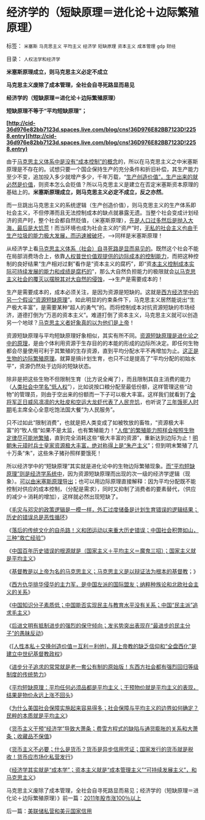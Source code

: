 # 经济学的（短缺原理＝进化论＋边际繁殖原理）

标签： `米塞斯` `马克思主义` `平均主义` `经济学` `短缺原理` `资本主义` `成本管理` `gdp` `财经` 

目录： `人权法学和经济学`

**米塞斯原理成立，则马克思主义必定不成立**

**马克思主义废除了成本管理，全社会自寻死路显而易见**

**经济学的（短缺原理＝进化论＋边际繁殖原理）**

**短缺原理不等于“平均短缺原理”；**

**[http://cid-36d976e82bb7123d.spaces.live.com/blog/cns!36D976E82BB7123D!2258.entry](http://cid-36d976e82bb7123d.spaces.live.com/blog/cns!36D976E82BB7123D!2258.entry)**

由于[马克思主义体系中是没有“成本控制”的概念](../../../2010/4/23/凯恩斯主义就是社会主义就是计划经济.md)的，所以在马克思主义之中米塞斯原理是不存在的。试想只要一个国企保持生产的充分条件和折旧补偿，其生产能力至少不变，追加投入多少就增产多少，千年万载，“[生产创造价值”，生产出来的就必然是价值](../../../2010/10/31/马克思的《资本论》就是《国富论》中的错误.md)，则资本怎么会贬值？所以马克思主义是建立在否定米塞斯资本原理的基础上的。**米塞斯原理成立，则马克思主义必定不成立，反之亦然**。

而一旦跳出马克思主义的系统逻辑（生产创造价值），则马克思主义的生产体系即社会主义，不但停滞而且无法控制成本的缺点就暴露无遗。当整个社会变成计划经济的资产时，整个社会都自然贬值，（米塞斯原理），[先是人口过多然后是抛入大海，最后是大饥荒](../../../2009/6/10/内需萎缩！把供应过剩的人力资源倒入大海.md)！而当环境也成为社会主义的“资产”时，[无私的社会主义也由于生产垃圾的能力极大发展，而迅速被破坏](../../../2010/6/15/马克思生产力观即尽量破坏环境不求回报.md)，——>同样是米塞斯原理！

从经济学上看[马克思主义体系（社会）自寻死路是显而易见的](../../../2010/12/26/义和团运动以来的重大错误.md)。既然这个社会不能在局部消费场合上，依靠[人权普世价值观提供的边际成本的控制能力](../../../2010/6/7/《资本论》错在“生产创造价值”.md)，而把这种控制的良好结果“生产相对过剩”看作是“资本主义的腐朽”，即“资[本主义控制成本实际可持续发展的能力和成绩是腐朽的](../../../2009/9/16/绿色的社会发展就是私有制让老百姓富起来！.md)”，那么大自然负担能力的极限就会[以马克思主义社会的覆灭以摆脱其对大自然的侵蚀](../../../2009/9/16/亵渎自然母亲的“发展就是硬道理”.md)，——>生产是需要成本的！

生产是需要成本的，成本必须关注，是因为资源是短缺的。这就是[西方经济学中的另一个假设“资源短缺原理](../../../2009/10/19/西方经济学的思维模式.md)”。如此明显的约束条件下，马克思主义居然能说出“生产极大丰富”，是需要某种“超人的勇气”的。而将控制成本对抗资源短缺的市场经济，道德打倒为“万恶的资本主义”。难道打倒了资本主义，马克思主义就可以创造另一个地球？[马克思主义者好象真的以为他们是上帝](../../../2009/5/1/人定胜天？马列唯心信仰对客观规律干预冲动.md)！

资源短缺原理与平均短缺原理好象相似，其实有所不同。[资源短缺原理是进化论之中的原理](../../../2010/12/23/为什么基督教仇恨进化论？.md)，是由个体利用资源于生存目的的本能的形成的边际所决定。即任何生物都会尽量使用可利于其繁殖的生存资源，直到平均分配水平不再增加为止。[这正是生物的边际繁殖原理](../../../2010/12/25/人口增长规律与贫富无关.md)。就算是搞计划生育，也只不过是提高了“平均分配的初始水平”，资源仍然处于边际的短缺状态。

除非是把这些生物不但限制生育（比方说全阉了），而且限制其自主消费的能力（[人类社会中学名“低人权](../../../2009/10/29/人道不是人权；人道主义和低人权社会的关系.md)”），比如说按口粮分配至最低份额，这样管理这些“动物”的管理员，则由于空出来的份额而一下子可以极大丰富。这样我们就看到了[金将军正日威风凛凛的大肚皮和空运大龙虾代表了人民充饥](../../../2009/6/3/朝鲜是个天堂，衣食住行减肥死都免费.md)，也听说了[三年饿死人时期](../../../2009/8/2/英属孟加拉两次大饥荒和经济学家的良心.md)毛主席全心全意吃饱法国大餐“为人民服务”。

只不过如此“限制消费”，也就是把人类变成了如被牧放的畜牲，“资源极大丰富”的“牧人倌”如果不是太监，也有繁殖能力！“[人倌”的繁殖能力照样会按照生物定律尽可能地繁殖](../../../2010/12/24/计划生育的“科学依据”是伪造的.md)，直到完全消耗这些“极大丰富的资源”，重新达到边际为止！[明朝朱元璋时兵士皇家资源极大丰富，绝对称得上是“朱产主义](../../../2008/10/26/明朝必亡！冤杀袁崇焕，也只是小事一桩.md)”；但到明末繁殖了几十万条“朱”，这些朱子猪孙照样要饿死！

所以经济学中的“短缺原理”其实就是进化论中的生物边际繁殖现象。[而“平均短缺原理”则是经济学系统中](../../../2010/8/3/反对医疗市场去特权化的人民群众.md)，因为资源短缺原理而出现的次一级的经济学逻辑（现象）。[可以由米塞斯原理导出](../../../2010/12/21/米塞斯资本原理；什么是亏损？.md)；也可以用边际原理直接解释：因为平均分配既不能控制对供应的成本控制，（分配是需求），同时又抑制了消费者的要素替代，（供应的减少＋消耗的增加），这样就必然出现短缺了。

《[毛灾与邓灾的政策逻辑是一模一样，外汇过度储备是计划生育错误的逻辑结果；历史的错误总是恶性循环](http://hi.baidu.com/darthchn/blog/item/95314adfd09ec94694ee37e1.html)》

《[落后的传统文化的自杀路！义和团运动以来重大历史错误；中国社会积弊如山，三种“救亡经验”](../../../2010/12/26/义和团运动以来的重大错误.md)》

《[中国百年历史错误的根源就是（国家主义＋平均主义＝魔鬼三招）；国家主义就是平均主义](http://hi.baidu.com/darthchn/blog/item/eac2b5f575a28efd7609d7e7.html)》

《[基督教是以上帝为名的马克思主义；马克思主义是以辩证法为根本的基督教](../../../2010/12/27/路德新教是与马克思主义完全相反.md)；》

《[西方仇华排华侵华的主力军，是中国左派的国际盟友；纳粹种族论和北欧社会主义的关系](../../../2010/12/27/美国三次挽救了中国，三次挽救欧洲.md)》

《[中国知识分子素质低；中国能否实现民主与教育水平没有关系；中国“民主派”追求毛主义](../../../2010/12/27/文革“知识越多越反动”错在那里？.md)》

《[后进文明有抵制进步的强烈的保守倾向；发劣势突出表现在“最进步的民主分子”的愚昧反动](../../../2010/12/28/后发劣势突出表现在“进步分子”愚昧反动.md)》

《[[人性本私＋交换创造价值＝互利＝利他]，拜上帝教的缺乏信仰和“全盘西化”是建立中世纪基督教政权](../../../2010/12/28/拜上帝教的“缺乏信仰”和“全盘西化”.md)》

《[进步分子追求的常常就是老一套公有制的原始版！东西方社会都有强烈回归等级制度的传统势力](../../../2010/12/28/美国的成功很可能是偶然事件.md)》

《[平均短缺原理：平均任何必须品都是平均主义；干预物价就是平均主义的表现，结果是物价永远上涨不回头](../../../2010/12/29/美国的社会保障和平均主义和民粹.md)》

《[为什么美国社会保障实施起来容易得多；社会保障与平均主义的边界如何确定？民粹的本质就是平均主义](../../../2010/12/29/什么是完全竞争？租值和租值耗散.md)》

《[货币主义干预“经济学”导致大萧条；费雪方程式的缺陷与通货膨胀的关系和大萧条；收藏品不保值](../../../2010/12/30/货币主义导致恶性通货膨胀和大萧条.md)》

《[货币主义不必要；什么是货币？货币是异步信用凭证；国家发行的货币就是税收！货币应市场化私营发行](../../../2010/12/30/货币就是税收；货币发行私有化；.md)》

《[经济学其实就是“成本学”；资本主义就是“成本管理主义”“可持续发展主义”，和马克思主义](../../../2010/12/30/经济学就是成本学，资本主义即绿色GDP主义.md)》

马克思主义废除了成本管理，全社会自寻死路显而易见；经济学的（短缺原理＝进化论＋边际繁殖原理）》前一篇：[2011年股市涨100％以上](../../../2010/12/31/2011年股市涨100％以上.md)

后一篇：[美联储私营和美元国家信用](../../../2010/12/31/美联储私营和美元国家信用.md)
